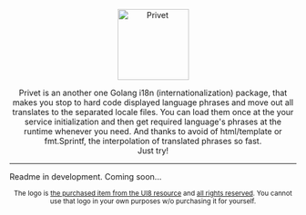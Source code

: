 <p align="center">
  <img alt="Privet" height="125" src="https://raw.githubusercontent.com/qioalice/privet/master/.github/logo.svg">
  <br>
</p>
<p align="center">
Privet is an another one Golang i18n (internationalization) package, that makes you stop to hard code displayed language phrases 
and move out all translates to the separated locale files.
You can load them once at the your service initialization and then get required language's phrases at the runtime whenever you need.
And thanks to avoid of html/template or fmt.Sprintf, the interpolation of translated phrases so fast.
<br>
Just try!

---

Readme in development.
Coming soon...

<p align="center">
  <sub>
    The logo is <a href="https://ui8.net/lukian025/products/20-space-explorer-icons">the purchased item from the UI8 resource</a>
    and <a href="https://ui8.net/licensing">all rights reserved</a>.
    You cannot use that logo in your own purposes w/o purchasing it for yourself.
  </sub>
</p>
